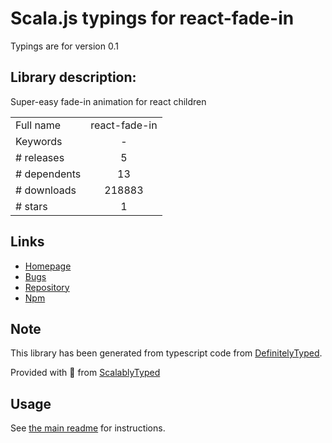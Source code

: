 
# Scala.js typings for react-fade-in

Typings are for version 0.1

## Library description:
Super-easy fade-in animation for react children

|                    |                 |
| ------------------ | :-------------: |
| Full name          | react-fade-in |
| Keywords           | - |
| # releases         | 5 |
| # dependents       | 13 |
| # downloads        | 218883 |
| # stars            | 1 |

## Links
- [Homepage](https://github.com/gkaemmer/react-fade-in#readme)
- [Bugs](https://github.com/gkaemmer/react-fade-in/issues)
- [Repository](https://github.com/gkaemmer/react-fade-in)
- [Npm](https://www.npmjs.com/package/react-fade-in)
    


## Note
This library has been generated from typescript code from [DefinitelyTyped](https://definitelytyped.org).

Provided with :purple_heart: from [ScalablyTyped](https://github.com/oyvindberg/ScalablyTyped)

## Usage
See [the main readme](../../readme.md) for instructions.


